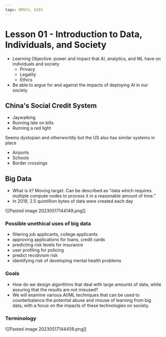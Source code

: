 ```yaml
---
tags: OMSCS, AIES
---
```

# Lesson 01 - Introduction to Data, Individuals, and Society

- Learning Objective: power and impact that AI, analytics, and ML have on individuals and society
	- Privacy
	- Legality
	- Ethics
- Be able to argue for and against the impacts of deploying AI in our society

## China's Social Credit System
- Jaywalking
- Running late on bills
- Running a red light

Seems dystopian and otherworldly but the US also has similar systems in place
- Airports
- Schools
- Border crossings

## Big Data
- What is it? Moving target. Can be described as "data which requires multiple compute nodes to process it in a reasonable amount of time."
- In 2019, 2.5 quintillion bytes of data were created each day

![[Pasted image 20230517144149.png]]

### Possible unethical uses of big data
- filtering job applicants, college applicants
- approving applications for loans, credit cards
- predicting risk levels for insurance
- user profiling for policing
- predict recidivism risk
- identifying risk of developing mental health problems

### Goals
 - How do we design algorithms that deal with large amounts of data, while assuring that the results are not misused?
 - We will examine various AI/ML techniques that can be used to counterbalance the potential abuse and misuse of learning from big data, with a focus on the impacts of these technologies on society.

### Terminology
![[Pasted image 20230517144459.png]]

